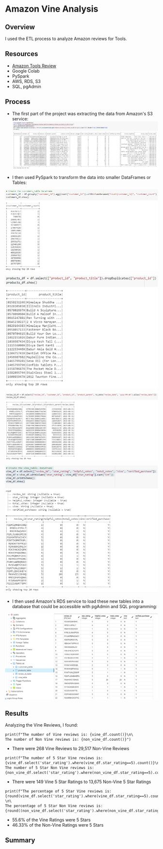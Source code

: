 # Amazon Vine Analysis

## Overview
I used the ETL process to analyze Amazon reviews for Tools.  

## Resources
- [Amazon Tools Review](https://s3.amazonaws.com/amazon-reviews-pds/tsv/amazon_reviews_us_Tools_v1_00.tsv.gz)
- Google Colab
- PySpark
- AWS, RDS, S3
- SQL, pgAdmin

## Process
- The first part of the project was extracting the data from Amazon's S3 service: 
![orig](https://github.com/jakatz87/Amazon_Vine_Analysis/blob/main/Resources/Images/Tools_Reviews.png)

- I then used PySpark to transform the data into smaller DataFrames or Tables:  

![customers](https://github.com/jakatz87/Amazon_Vine_Analysis/blob/main/Resources/Images/customers_df.png)

![products](https://github.com/jakatz87/Amazon_Vine_Analysis/blob/main/Resources/Images/products_df.png)

![review](https://github.com/jakatz87/Amazon_Vine_Analysis/blob/main/Resources/Images/review_id_df.png)

![vines](https://github.com/jakatz87/Amazon_Vine_Analysis/blob/main/Resources/Images/vine_df.png)

- I then used Amazon's RDS service to load these new tables into a database that could be accessible with pgAdmin and SQL programming:

![pgAdmin](https://github.com/jakatz87/Amazon_Vine_Analysis/blob/main/Resources/Images/pgAdmin_proof.png)

## Results

Analyzing the Vine Reviews, I found:

```
print(f"The number of Vine reviews is: {vine_df.count()}\n\
The number of Non Vine reviews is: {non_vine_df.count()}")
```
- There were 268 Vine Reviews to 29,517 Non-Vine Reviews

```
print(f"The number of 5 Star Vine reviews is: {vine_df.select('star_rating').where(vine_df.star_rating==5).count()}\n\
The number of 5 Star Non Vine reviews is: {non_vine_df.select('star_rating').where(non_vine_df.star_rating==5).count()}")
```
- There were 149 Vine 5 Star Ratings to 13,675 Non-Vine 5 Star Ratings

```
print(f"The percentage of 5 Star Vine reviews is: {round(vine_df.select('star_rating').where(vine_df.star_rating==5).count()/(vine_df.count())*100,2)}%   \n\
The percentage of 5 Star Non Vine reviews is: {round((non_vine_df.select('star_rating').where(non_vine_df.star_rating==5).count()/non_vine_df.count())*100,2)}%")
```
- 55.6% of the Vine Ratings were 5 Stars
- 46.33% of the Non-Vine Ratings were 5 Stars

## Summary
 
